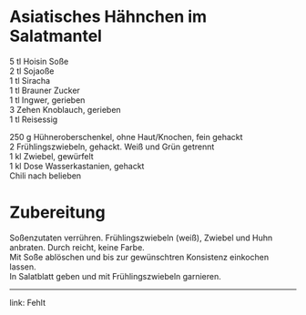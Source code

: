 Asiatisches Hähnchen im Salatmantel
===================================
5 tl Hoisin Soße  
2 tl Sojaoße  
1 tl Siracha  
1 tl Brauner Zucker  
1 tl Ingwer, gerieben  
3 Zehen Knoblauch, gerieben  
1 tl Reisessig  

250 g Hühneroberschenkel, ohne Haut/Knochen, fein gehackt  
2 Frühlingszwiebeln, gehackt. Weiß und Grün getrennt  
1 kl Zwiebel, gewürfelt  
1 kl Dose Wasserkastanien, gehackt  
Chili nach belieben  

Zubereitung
============
Soßenzutaten verrühren.
Frühlingszwiebeln (weiß), Zwiebel und Huhn anbraten. Durch reicht, keine Farbe.  
Mit Soße ablöschen und bis zur gewünschtren Konsistenz  einkochen lassen.  
In Salatblatt geben und mit Frühlingszwiebeln garnieren.

---
link: Fehlt